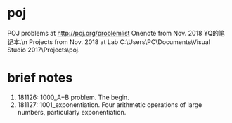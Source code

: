 # poj
POJ problems at http://poj.org/problemlist
Onenote from Nov. 2018 YQ的笔记本.\n
Projects from Nov. 2018 at Lab C:\Users\PC\Documents\Visual Studio 2017\Projects\poj.

# brief notes
1) 181126: 1000_A+B problem. The begin. 
2) 181127: 1001_exponentiation. Four arithmetic operations of large numbers, particularly exponentiation.
